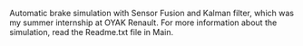 Automatic brake simulation with Sensor Fusion and Kalman filter, which was my summer internship at OYAK Renault. For more information about the simulation, read the Readme.txt file in Main.

